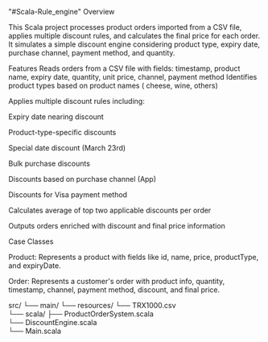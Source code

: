 "#Scala-Rule_engine" 
Overview

This Scala project processes product orders imported from a CSV file, applies multiple discount rules, and calculates the final price for each order. It simulates a simple discount engine considering product type, expiry date, purchase channel, payment method, and quantity.

Features
Reads orders from a CSV file with fields:
timestamp, product name, expiry date, quantity, unit price, channel, payment method
Identifies product types based on product names ( cheese, wine, others)

Applies multiple discount rules including:

Expiry date nearing discount

Product-type-specific discounts

Special date discount (March 23rd)

Bulk purchase discounts

Discounts based on purchase channel (App)

Discounts for Visa payment method

Calculates average of top two applicable discounts per order

Outputs orders enriched with discount and final price information

Case Classes

Product: Represents a product with fields like id, name, price, productType, and expiryDate.

Order: Represents a customer's order with product info, quantity, timestamp, channel, payment method, discount, and final price.



src/
 └── main/
      └── resources/
           └── TRX1000.csv        
 └── scala/
      ├── ProductOrderSystem.scala  
      └── DiscountEngine.scala      
      └── Main.scala                    
